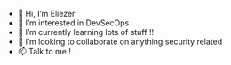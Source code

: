 - 👋 Hi, I’m Eliezer
- 👀 I’m interested in DevSecOps
- 🌱 I’m currently learning lots of stuff !!
- 💞️ I’m looking to collaborate on anything security related
- 📫 Talk to me !

<!---
eramm/eramm is a ✨ special ✨ repository because its `README.md` (this file) appears on your GitHub profile.
You can click the Preview link to take a look at your changes.
--->
